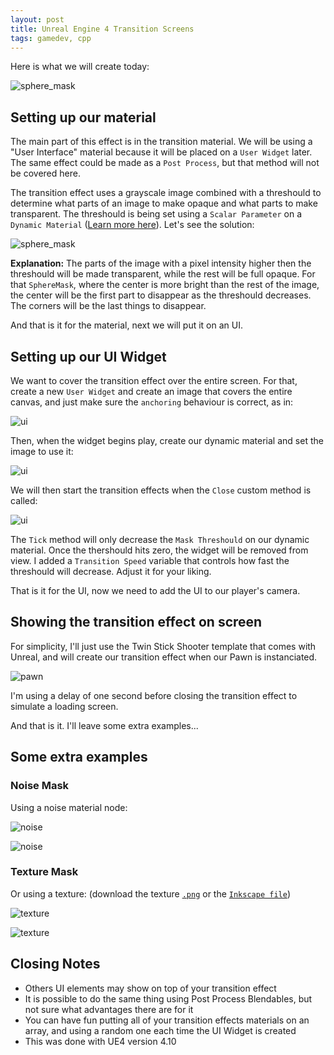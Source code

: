 ```yaml
---
layout: post
title: Unreal Engine 4 Transition Screens
tags: gamedev, cpp
---
```



Here is what we will create today:

![sphere_mask][1]

Setting up our material
-----------------------

The main part of this effect is in the transition material. We will be using a
"User Interface" material because it will be placed on a ``User Widget`` later.
The same effect could be made as a `Post Process`, but that method will not be
covered here.

The transition effect uses a grayscale image combined with a threshould to
determine what parts of an image to make opaque and what parts to make
transparent. The threshould is being set using a ``Scalar Parameter`` on a
``Dynamic Material`` ([Learn more
here](https://docs.unrealengine.com/latest/INT/Engine/Rendering/Materials/MaterialInstances/index.html)).
Let's see the solution:

![sphere_mask][2]

**Explanation:** The parts of the image with a pixel intensity higher then the
threshould will be made transparent, while the rest will be full opaque. For
that `SphereMask`, where the center is more bright than the rest of the image,
the center will be the first part to disappear as the threshould decreases. The
corners will be the last things to disappear.


And that is it for the material, next we will put it on an UI.


Setting up our UI Widget
------------------------

We want to cover the transition effect over the entire screen. For that, create
a new `User Widget` and create an image that covers the entire canvas, and just
make sure the `anchoring` behaviour is correct, as in:

![ui][3]

Then, when the widget begins play, create our dynamic material and set the
image to use it:

![ui][4]

We will then start the transition effects when the `Close` custom method is
called:

![ui][5]

The `Tick` method will only decrease the `Mask Threshould` on our dynamic
material. Once the thershould hits zero, the widget will be removed from view.
I added a `Transition Speed` variable that controls how fast the threshould
will decrease. Adjust it for your liking.

That is it for the UI, now we need to add the UI to our player's camera.


Showing the transition effect on screen
---------------------------------------

For simplicity, I'll just use the Twin Stick Shooter template that comes with
Unreal, and will create our transition effect when our Pawn is instanciated.

![pawn][6]

I'm using a delay of one second before closing the transition effect to
simulate a loading screen.

And that is it. I'll leave some extra examples...


Some extra examples
-------------------

### Noise Mask

Using a noise material node:

![noise][8]

![noise][7]


### Texture Mask

Or using a texture: (download the texture [`.png`][11] or the [`Inkscape file`][12])

![texture][10]

![texture][9]

## Closing Notes

 * Others UI elements may show on top of your transition effect
 * It is possible to do the same thing using Post Process Blendables, but not sure what advantages there are for it
 * You can have fun putting all of your transition effects materials on an array, and using a random one each time the UI Widget is created
 * This was done with UE4 version 4.10


 [1]: /assets/images/ue4_transitions/transition_sphere.gif
 [2]: /assets/images/ue4_transitions/sphere_mask.png
 [3]: /assets/images/ue4_transitions/ui_widget.png
 [4]: /assets/images/ue4_transitions/ui_widget_begin.png
 [5]: /assets/images/ue4_transitions/ui_widget_tick.png
 [6]: /assets/images/ue4_transitions/pawn_begin.png
 [7]: /assets/images/ue4_transitions/noise_mask.png
 [8]: /assets/images/ue4_transitions/transition_noise.gif
 [9]: /assets/images/ue4_transitions/texture_mask.png
 [10]: /assets/images/ue4_transitions/transition_texture.gif
 [11]: /assets/images/ue4_transitions/transition.png
 [12]: /assets/images/ue4_transitions/transition.svg
